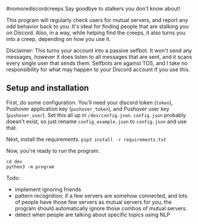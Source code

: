 
#nomorediscordcreeps
Say goodbye to stalkers you don't know about! 

This program will regularly check users for mutual servers, and report any odd behavior back to you. It's ideal for finding people that are stalking you on Discord. Also, in a way, while helping find the creeps, it also turns you into a creep, depending on how you use it.

Disclaimer: This turns your account into a passive selfbot. It won't send any messages, however it does listen to all messages that are sent, and it scans every single user that sends them. Selfbots are against TOS, and I take no responsibility for what may happen to your Discord account if you use this. 


## Setup and installation

First, do some configuration. You'll need your discord token (`token`), Pushover application key (`pushover_token`), and Pushover user key (`pushover_user`). Set this all up in `/dev/config.json`. `config.json` probably doesn't exist, so just rename `config_example.json` to `config.json` and use that. 

Next, install the requirements.
`pip3 install -r requirements.txt`

Now, you're ready to run the program.
```
cd dev
python3 -m program
```



Todo:
* implement ignoring friends
* pattern recognition; if a few servers are somehow connected, and lots of people have those few servers as mutual servers for you, the program should automatically ignore those combos of mutual servers.
* detect when people are talking about specific topics using NLP
